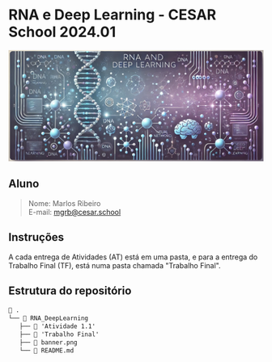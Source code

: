 # RNA e Deep Learning - CESAR School 2024.01
![RNA e Deep Learning](banner.png)
## Aluno
> Nome: Marlos Ribeiro  
> E-mail: mgrb@cesar.school

## Instruções

A cada entrega de Atividades (AT) está em uma pasta, e para a entrega do Trabalho Final (TF), está numa pasta chamada "Trabalho Final".

## Estrutura do repositório
```
 .
└──  RNA_DeepLearning
   ├──  'Atividade 1.1'
   ├──  'Trabalho Final'
   ├──  banner.png
   └──  README.md
```
